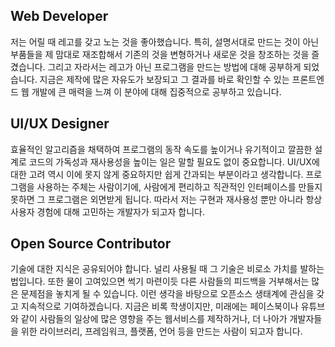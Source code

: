 ## Web Developer

저는 어릴 때 레고를 갖고 노는 것을 좋아했습니다. 특히, 설명서대로 만드는 것이 아닌 부품들을 제 맘대로 재조합해서 기존의 것을 변형하거나 새로운 것을 창조하는 것을 즐겼습니다. 그리고 자라서는 레고가 아닌 프로그램을 만드는 방법에 대해 공부하게 되었습니다. 지금은 제작에 많은 자유도가 보장되고 그 결과를 바로 확인할 수 있는 프론트엔드 웹 개발에 큰 매력을 느껴 이 분야에 대해 집중적으로 공부하고 있습니다. 

## UI/UX Designer

효율적인 알고리즘을 채택하여 프로그램의 동작 속도를 높이거나 유기적이고 깔끔한 설계로 코드의 가독성과 재사용성을 높이는 일은 말할 필요도 없이 중요합니다. UI/UX에 대한 고려 역시 이에 못지 않게 중요하지만 쉽게 간과되는 부분이라고 생각합니다. 프로그램을 사용하는 주체는 사람이기에, 사람에게 편리하고 직관적인 인터페이스를 만들지 못하면 그 프로그램은 외면받게 됩니다. 따라서 저는 구현과 재사용성 뿐만 아니라 항상 사용자 경험에 대해 고민하는 개발자가 되고자 합니다.

## Open Source Contributor

기술에 대한 지식은 공유되어야 합니다. 널리 사용될 때 그 기술은 비로소 가치를 발하는 법입니다. 또한 물이 고여있으면 썩기 마련이듯 다른 사람들의 피드백을 거부해서는 많은 문제점을 놓치게 될 수 있습니다. 이런 생각을 바탕으로 오픈소스 생태계에 관심을 갖고 지속적으로 기여하겠습니다. 지금은 비록 학생이지만, 미래에는 페이스북이나 유튜브와 같이 사람들의 일상에 많은 영향을 주는 웹서비스를 제작하거나, 더 나아가 개발자들을 위한 라이브러리, 프레임워크, 플랫폼, 언어 등을 만드는 사람이 되고자 합니다.
